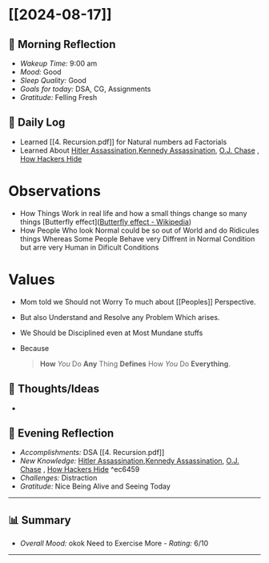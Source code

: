 #  [[2024-08-17]]

## 🌅 Morning Reflection
- *Wakeup Time:* 9:00 am 
- *Mood:* Good 
- *Sleep Quality:* Good
- *Goals for today:* DSA, CG, Assignments
- *Gratitude:* Felling Fresh

## 📝 Daily Log
- Learned [[4. Recursion.pdf]] for Natural numbers ad Factorials 
- Learned About [Hitler Assassination](https://www.youtube.com/watch?v=LtXUoaZcp70),[Kennedy  Assassination](https://www.youtube.com/watch?v=5u7euN1HTuU&t=1505s), [O.J. Chase](https://www.youtube.com/watch?v=n1xJs-FwffQ) , [How Hackers Hide](https://www.youtube.com/watch?v=BWVyp0wYpgA&t=323s) 
# Observations
- How Things Work in real life and how a small things change so many things  [Butterfly effect]([Butterfly effect - Wikipedia](https://en.wikipedia.org/wiki/Butterfly_effect))
- How People Who look Normal could be so out of World and do Ridicules things Whereas Some People Behave very Diffrent in Normal Condition but arre very Human in Dificult Conditions 
# Values
- Mom told we Should not Worry To much about [[Peoples]] Perspective.
- But also Understand and Resolve any Problem Which arises. 
- We Should be Disciplined even at Most Mundane stuffs  
- Because 

  > **How** *You* Do **Any** Thing **Defines** How *You* Do **Everything**. 
## 🧠 Thoughts/Ideas
- 

## 🌙 Evening Reflection
- *Accomplishments:* DSA [[4. Recursion.pdf]] 
- *New Knowledge:* [Hitler Assassination](https://www.youtube.com/watch?v=LtXUoaZcp70),[Kennedy  Assassination](https://www.youtube.com/watch?v=5u7euN1HTuU&t=1505s), [O.J. Chase](https://www.youtube.com/watch?v=n1xJs-FwffQ) , [How Hackers Hide](https://www.youtube.com/watch?v=BWVyp0wYpgA&t=323s) ^ec6459
- *Challenges:* Distraction
- *Gratitude:* Nice Being Alive and Seeing Today
---
## 📊 Summary
- *Overall Mood:* okok Need to Exercise More
- *Rating:* 6/10
---
